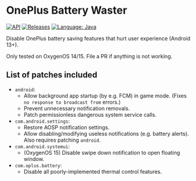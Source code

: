 # OnePlus Battery Waster

[![API](https://img.shields.io/badge/API-33%2B-brightgreen.svg?style=flat)](https://android-arsenal.com/api?level=33)
[![Releases](https://img.shields.io/github/downloads/Xposed-Modules-Repo/be.mygod.oplus.batterywaster/total.svg)](https://github.com/Xposed-Modules-Repo/be.mygod.oplus.batterywaster/releases)
[![Language: Java](https://img.shields.io/github/languages/top/Xposed-Modules-Repo/be.mygod.oplus.batterywaster.svg)](https://github.com/Xposed-Modules-Repo/be.mygod.oplus.batterywaster/search?l=java)

Disable OnePlus battery saving features that hurt user experience (Android 13+).

Only tested on OxygenOS 14/15.
File a PR if anything is not working.

## List of patches included

* `android`:
  - Allow background app startup (by e.g. FCM) in game mode.
    (Fixes `no response to broadcast from` errors.)
  - Prevent unnecessary notification removals.
  - Patch permissionless dangerous system service calls.
* `com.android.settings`:
  - Restore AOSP notification settings.
  - Allow disabling/modifying useless notifications (e.g. battery alerts).
    Also requires patching `android`.
* `com.android.systemui`:
  - (OxygenOS 15) Disable swipe down notification to open floating window.
* `com.oplus.battery`:
  - Disable all poorly-implemented thermal control features.
